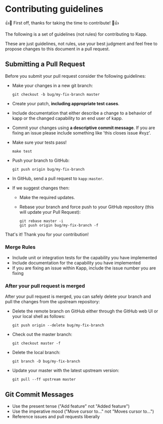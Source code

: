 # Contributing guidelines

:+1::tada: First off, thanks for taking the time to contribute! :tada::+1:

The following is a set of guidelines (not rules) for contributing to Kapp.

These are just guidelines, not rules, use your best judgment and feel free to
propose changes to this document in a pull request.

## Submitting a Pull Request
Before you submit your pull request consider the following guidelines:

* Make your changes in a new git branch:

     ```shell
     git checkout -b bug/my-fix-branch master
     ```

* Create your patch, **including appropriate test cases**.
* Include documentation that either describe a change to a behavior of kapp or the changed capability to an end user of kapp.
* Commit your changes using **a descriptive commit message**. If you are fixing an issue please include something like 'this closes issue #xyz'.
* Make sure your tests pass! 

    ```shell
    make test
    ```

* Push your branch to GitHub:

    ```shell
    git push origin bug/my-fix-branch
    ```

* In GitHub, send a pull request to `kapp:master`.
* If we suggest changes then:
  * Make the required updates.
  * Rebase your branch and force push to your GitHub repository (this will update your Pull Request):

    ```shell
    git rebase master -i
    git push origin bug/my-fix-branch -f
    ```

That's it! Thank you for your contribution!

### Merge Rules

* Include unit or integration tests for the capability you have implemented
* Include documentation for the capability you have implemented
* If you are fixing an issue within Kapp, include the issue number you are fixing

### After your pull request is merged

After your pull request is merged, you can safely delete your branch and pull the changes
from the upstream repository:

* Delete the remote branch on GitHub either through the GitHub web UI or your local shell as follows:

    ```shell
    git push origin --delete bug/my-fix-branch
    ```

* Check out the master branch:

    ```shell
    git checkout master -f
    ```

* Delete the local branch:

    ```shell
    git branch -D bug/my-fix-branch
    ```

* Update your master with the latest upstream version:

    ```shell
    git pull --ff upstream master

## Git Commit Messages

* Use the present tense ("Add feature" not "Added feature")
* Use the imperative mood ("Move cursor to..." not "Moves cursor to...")
* Reference issues and pull requests liberally
